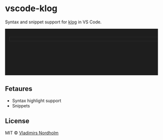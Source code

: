 # vscode-klog
Syntax and snippet support for [klog](https://github.com/jotaen/klog) in VS Code.

![demo](/resource/vscode-klog.gif)

## Fetaures
- Syntax highlight support
- Snippets

## License
MIT © [Vladimirs Nordholm](https://github.com/vladdeSV)
